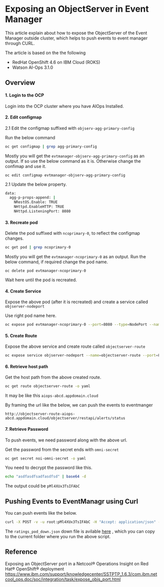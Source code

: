 # Exposing an ObjectServer in Event Manager

This article explain about how to expose the ObjectServer of the Event Manager outside cluster, which helps to push events to event manager through CURL.

The article is based on the the following

- RedHat OpenShift 4.6 on IBM Cloud (ROKS)
- Watson AI-Ops 3.1.0

## Overview

#### 1. Login to the OCP

Login into the OCP cluster where you have AIOps Installed.

#### 2. Edit configmap 

2.1 Edit the configmap suffixed with `objserv-agg-primary-config`

Run the below command

```bash
oc get configmap | grep agg-primary-config
```

Mostly you will get the `evtmanager-objserv-agg-primary-config` as an output. If so use the below command as it is. Otherwise change the confimap and use it.

```
oc edit configmap evtmanager-objserv-agg-primary-config
```

2.1 Update the below property.

```bash
data:
  agg-p-props-append: |
    NRestOS.Enable: TRUE
    NHttpd.EnableHTTP: TRUE
    NHttpd.ListeningPort: 8080
```

#### 3. Recreate pod 

Delete the pod suffixed with `ncoprimary-0`, to reflect the configmap changes.

```bash
oc get pod | grep ncoprimary-0
```

Mostly you will get the `evtmanager-ncoprimary-0` as an output. Run the below command, if required change the pod name.

```
oc delete pod evtmanager-ncoprimary-0
```

Wait here until the pod is recreated.

#### 4. Create Service

Expose the above pod (after it is recreated) and create a service called `objserver-nodeport`

Use right pod name here.

```bash
oc expose pod evtmanager-ncoprimary-0 --port=8080 --type=NodePort --name=objserver-nodeport
```

#### 5. Create Route

Expose the above service and create route called `objectserver-route`

```bash
oc expose service objserver-nodeport --name=objectserver-route --port=8080
```

#### 6. Retrieve host path

Get the host path from the above created route.

```bash
oc get route objectserver-route -o yaml
```

It may be like this `aiops-abcd.appdomain.cloud`

By framing the url like the below, we can push the events to eventmanger

`http://objectserver-route-aiops-abcd.appdomain.cloud/objectserver/restapi/alerts/status`


#### 7. Retrieve Password

To push events, we need password along with the above url.

Get the password from the secret ends with `omni-secret`

```bash
oc get secret noi-omni-secret -o yaml
```

You need to decrypt the password like this.

```bash
echo "asdfasdfsadfasdfsd" | base64 -d
```

The output could be `pMl4XUx3TsIFAbC`


## Pushing Events to EventManagr using Curl

You can push events like the below.

```bash
curl -X POST -v -u root:pMl4XUx3TsIFAbC -H "Accept: application/json" -H "Content-Type: application/json" -d @ratings_pod_down.json http://objectserver-route-aiops-abcd.appdomain.cloud/objectserver/restapi/alerts/status
```

The `ratings_pod_down.json` down file is avilable [here](./files/ratings_pod_down.json) , which you can copy to the current folder where you run the above script.


## Reference

Exposing an ObjectServer port in a Netcool® Operations Insight on Red Hat® OpenShift® deployment
https://www.ibm.com/support/knowledgecenter/SSTPTP_1.6.3/com.ibm.netcool_ops.doc/soc/integration/task/expose_objs_port.html
